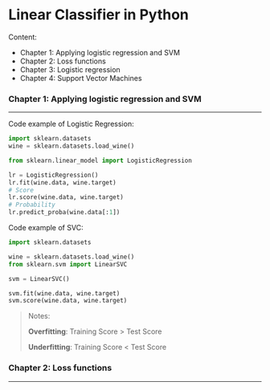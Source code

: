 # Linear Classifier in Python

Content:
- Chapter 1: Applying logistic regression and SVM
- Chapter 2: Loss functions
- Chapter 3: Logistic regression
- Chapter 4: Support Vector Machines

### Chapter 1: Applying logistic regression and SVM
---
Code example of Logistic Regression:

```python
import sklearn.datasets
wine = sklearn.datasets.load_wine()

from sklearn.linear_model import LogisticRegression

lr = LogisticRegression()
lr.fit(wine.data, wine.target)
# Score
lr.score(wine.data, wine.target)
# Probability 
lr.predict_proba(wine.data[:1])

```
Code example of SVC:
```python
import sklearn.datasets

wine = sklearn.datasets.load_wine()
from sklearn.svm import LinearSVC

svm = LinearSVC()

svm.fit(wine.data, wine.target)
svm.score(wine.data, wine.target)
```

> Notes:
> 
> **Overfitting**: Training Score > Test Score
> 
> **Underfitting**: Training Score < Test Score

### Chapter 2: Loss functions
---
